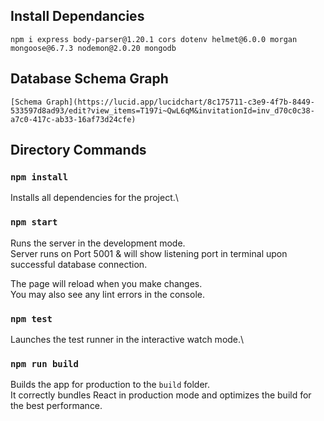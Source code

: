 ## Install Dependancies

    npm i express body-parser@1.20.1 cors dotenv helmet@6.0.0 morgan mongoose@6.7.3 nodemon@2.0.20 mongodb

## Database Schema Graph

    [Schema Graph](https://lucid.app/lucidchart/8c175711-c3e9-4f7b-8449-533597d8ad93/edit?view_items=T197i~QwL6qM&invitationId=inv_d70c0c38-a7c0-417c-ab33-16af73d24cfe)

## Directory Commands

### `npm install`

Installs all dependencies for the project.\

### `npm start`

Runs the server in the development mode.\
Server runs on Port 5001 & will show listening port in terminal upon successful database connection.

The page will reload when you make changes.\
You may also see any lint errors in the console.

### `npm test`

Launches the test runner in the interactive watch mode.\

### `npm run build`

Builds the app for production to the `build` folder.\
It correctly bundles React in production mode and optimizes the build for the best performance.
